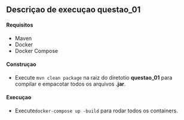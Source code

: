 ## Descriçao de execuçao questao_01

#### Requisitos 
- Maven
- Docker
- Docker Compose

#### Construçao
- Execute `mvn clean package` na raiz do diretotio **questao_01** para compilar e empacotar todos os arquivos **.jar**.

#### Execuçao 
- Execute`docker-compose up -build` para rodar todos os containers.
